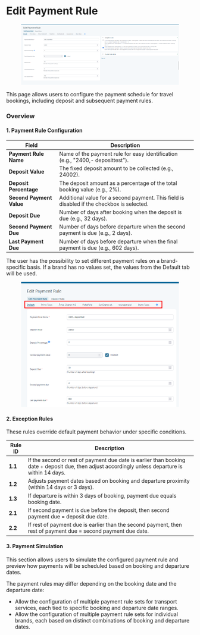 # Edit Payment Rule

<figure><img src="../.gitbook/assets/image (178).png" alt=""><figcaption></figcaption></figure>

This page allows users to configure the payment schedule for travel bookings, including deposit and subsequent payment rules.

### **Overview**

#### **1. Payment Rule Configuration**

| Field                    | Description                                                                                |
| ------------------------ | ------------------------------------------------------------------------------------------ |
| **Payment Rule Name**    | Name of the payment rule for easy identification (e.g., "2400,- deposittest").             |
| **Deposit Value**        | The fixed deposit amount to be collected (e.g., 24002).                                    |
| **Deposit Percentage**   | The deposit amount as a percentage of the total booking value (e.g., 2%).                  |
| **Second Payment Value** | Additional value for a second payment. This field is disabled if the checkbox is selected. |
| **Deposit Due**          | Number of days after booking when the deposit is due (e.g., 32 days).                      |
| **Second Payment Due**   | Number of days before departure when the second payment is due (e.g., 2 days).             |
| **Last Payment Due**     | Number of days before departure when the final payment is due (e.g., 602 days).            |

The user has the possibility to set different payment rules on a brand-specific basis. If a brand has no values set, the values from the Default tab will be used.&#x20;

<figure><img src="../.gitbook/assets/image (179).png" alt=""><figcaption></figcaption></figure>

#### **2. Exception Rules**

These rules override default payment behavior under specific conditions.

| Rule ID | Description                                                                                                                                       |
| ------- | ------------------------------------------------------------------------------------------------------------------------------------------------- |
| **1.1** | If the second or rest of payment due date is earlier than booking date + deposit due, then adjust accordingly unless departure is within 14 days. |
| **1.2** | Adjusts payment dates based on booking and departure proximity (within 14 days or 3 days).                                                        |
| **1.3** | If departure is within 3 days of booking, payment due equals booking date.                                                                        |
| **2.1** | If second payment is due before the deposit, then second payment due = deposit due date.                                                          |
| **2.2** | If rest of payment due is earlier than the second payment, then rest of payment due = second payment due date.                                    |

#### **3. Payment Simulation**

This section allows users to simulate the configured payment rule and preview how payments will be scheduled based on booking and departure dates.

The payment rules may differ depending on the booking date and the departure date:

* Allow the configuration of multiple payment rule sets for transport services, each tied to specific booking and departure date ranges.
* Allow the configuration of multiple payment rule sets for individual brands, each based on distinct combinations of booking and departure dates.
